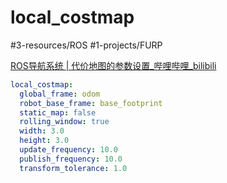 # local_costmap
#3-resources/ROS #1-projects/FURP 

[ROS导航系统 | 代价地图的参数设置_哔哩哔哩_bilibili](https://www.bilibili.com/video/BV1GH4y1p7kd/?spm_id_from=pageDriver&vd_source=7bebd01634aa9bf248bd76a3a9a62bff)
```yaml
local_costmap:
  global_frame: odom
  robot_base_frame: base_footprint
  static_map: false
  rolling_window: true
  width: 3.0
  height: 3.0
  update_frequency: 10.0
  publish_frequency: 10.0
  transform_tolerance: 1.0
```



